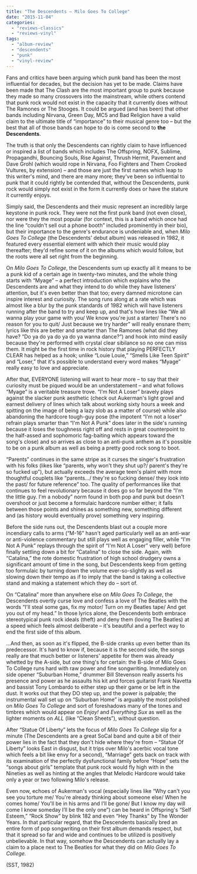 ```yaml
---
title: "The Descendents – Milo Goes To College"
date: "2015-11-04"
categories: 
  - "reviews-classics"
  - "reviews-vinyl"
tags: 
  - "album-review"
  - "descendents"
  - "punk"
  - "vinyl-review"
---
```


Fans and critics have been arguing which punk band has been the most influential for decades, but the decision has yet to be made. Claims have been made that The Clash are the most important group to punk because they made so many crossovers into the mainstream, while others contend that punk rock would not exist in the capacity that it currently does without The Ramones or The Stooges. It could be argued (and has been) that other bands including Nirvana, Green Day, MC5 and Bad Religion have a valid claim to the ultimate title of “importance” to their musical genre too – but the best that all of those bands can hope to do is come second to **the Descendents**.

The truth is that only the Descendents can rightly claim to have influenced or inspired a list of bands which includes The Offspring, NOFX, Sublime, Propagandhi, Bouncing Souls, Rise Against, Thrush Hermit, Pavement and Dave Grohl (which would rope in Nirvana, Foo Fighters and Them Crooked Vultures, by extension) – and those are just the first names which leap to this writer's mind, and there are many more; they've been so influential to punk that it could rightly be contended that, without the Descendents, punk rock would simply not exist in the form it currently does or have the stature it currently enjoys.

Simply said, the Descendents and their music represent an incredibly large keystone in punk rock. They were not the first punk band (not even close), nor were they the most popular (for context, this is a band which once had the line “couldn't sell out a phone booth” included prominently in their bio), but their importance to the genre's endurance is undeniable and, when _Milo Goes To College_ (the Descendents' debut album) was released in 1982, it featured every essential element with which their music would play thereafter; they'd refine some of it on the albums which would follow, but the roots were all set right from the beginning.

On _Milo Goes To College_, the Descendents sum up exactly all it means to be a punk kid of a certain age in twenty-two minutes, and the whole thing starts with “Myage” – a perfect introduction which explains who the Descendents are and what they intend to do while they have listeners' attention, but it's even better than that too; every damned microtone can inspire interest and curiosity. The song runs along at a rate which was almost like a blur by the punk standards of 1982 which will have listeners running after the band to try and keep up, and that's how lines like “We all wanna play your game with you/ We know you're just a starter/ There's no reason for you to quit/ Just because we try harder” will really ensnare them; lyrics like this are better and smarter than The Ramones (what did they have? “Do ya do ya do ya do ya wanna dance?”) and hook into mind easily because they're performed with crystal clear sibilance so no one can miss them. It might be the first time in rock history that playing PERFECTLY CLEAR has helped as a hook; unlike “Louie Louie,” “Smells Like Teen Spirit” and “Loser,” that it's possible to understand every word makes “Myage” really easy to love and appreciate.

After that, EVERYONE listening will want to hear more – to say that their curiosity must be piqued would be an understatement – and what follows “Myage” is a veritable treasure trove. “I'm Not A Loser” bravely plays against the slacker punk aesthetic (check out Aukerman's light growl and earnest delivery of lines which talk about working sixty hours a week and spitting on the image of being a lazy slob as a matter of course) while also abandoning the hardcore tough-guy pose (the impotent “I'm not a loser” refrain plays smarter than “I'm Not A Punk” does later in the side's running because it loses the toughness right off and rests in great counterpoint to the half-assed and sophomoric fag-baiting which appears toward the song's close) and so arrives as close to an anti-punk anthem as it's possible to be on a punk album as well as being a pretty good rock song to boot.

“Parents” continues in the same stripe as it curses the singer's frustration with his folks (likes like “parents, why won't they shut up?/ parent's they're so fucked up”), but actually exceeds the average teen's plaint with more thoughtful couplets like “parents.../ they're so fucking dense/ they look into the past/ for future reference” too. The quality of performances like that continues to feel revolutionary because it does go so far beyond the “I'm the little guy. I'm a nobody” norm found in both pop and punk but doesn't overshoot or just become a formulaic hardcore number either; it falls between those points and shines as something new, something different and (as history would eventually prove) something very inspiring.

Before the side runs out, the Descendents blast out a couple more incendiary calls to arms (“M-16” hasn't aged particularly well as an anti-war or anti-violence commentary but still plays well as engaging filler, while “I'm Not A Punk” replays through the spirit of “I'm Not A Loser” very well) before finally settling down a bit for “Catalina” to close the side. Again, with “Catalina,” the rote domestic frustration of high school drudgery owns a significant amount of time in the song, but Descendents keep from getting too formulaic by turning down the volume ever-so-slightly as well as slowing down their tempo as if to imply that the band is taking a collective stand and making a statement which they do – sort of.

On “Catalina” more than anywhere else on _Milo Goes To College_, the Descendents overtly curse love and confess a love of The Beatles with the words “I'll steal some gas, fix my motor/ Turn on my Beatles tape/ And get you out of my head.” In those lyrics alone, the Descendents both embrace stereotypical punk rock ideals (theft) and deny them (loving The Beatles) at a speed which feels almost deliberate – it's beautiful and a perfect way to end the first side of this album.

...And then, as soon as it's flipped, the B-side cranks up even better than its predecessor. It's hard to know if, because it is the second side, the songs really are that much better or listeners' appetite for them was already whetted by the A-side, but one thing's for certain: the B-side of Milo Goes To College runs hard with raw power and fine songwriting. Immediately on side opener “Suburban Home,” drummer Bill Stevenson really asserts his presence and power as he assaults his kit and forces guitarist Frank Navetta and bassist Tony Lombardo to either step up their game or be left in the dust. It works out that they DO step up, and the power is palpable; the instrumental wall set up on “Suburban Home” is arguably the most polished on _Milo Goes To College_ and sort of foreshadows many of the tones and timbres which would appear on _Enjoy!_ and _Everything Sux_ as well as the lighter moments on _ALL_ (like “Clean Sheets”), without question. 

After “Statue Of Liberty” lets the focus of _Milo Goes To College_ slip for a minute (The Descendents are a great SoCal band and quite a bit of their power lies in the fact that they don't hide where they're from – “Statue Of Liberty” looks East in disgust, but it trips over Milo's acerbic vocal tone which feels a bit like envy for a second), “Marriage” gets back on track with its examination of the perfectly dysfunctional family before “Hope” sets the “songs about girls” template that punk rock would fly high with in the Nineties as well as hinting at the angles that Melodic Hardcore would take only a year or two following Milo's release.

Even now, echoes of Aukerman's vocal (especially lines like “Why can't you see you torture me/ You're already thinking about someone else/ When he comes home/ You'll be in his arms and I’ll be gone/ But I know my day will come I know someday I’ll be the only one”) can be heard in Offspring's “Self Esteem,” “Rock Show” by blink 182 and even “Hey Thanks” by The Wonder Years. In that particular regard, that the Descendents basically bred an entire form of pop songwriting on their first album demands respect, but that it spread so far and wide and continues to be utilized is positively unbelievable. In that way, somehow the Descendents can actually lay a claim to a place next to The Beatles for what they did on _Milo Goes To College._

(SST, 1982)
